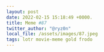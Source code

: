 ```yaml
---
layout: post
date: 2022-02-15 15:18:49 +0000.
title: Meme #87
twitter_author: "@ryz0n"
local_file: /assets/images/87.jpeg
tags: lotr movie-meme gold frodo
---
```


